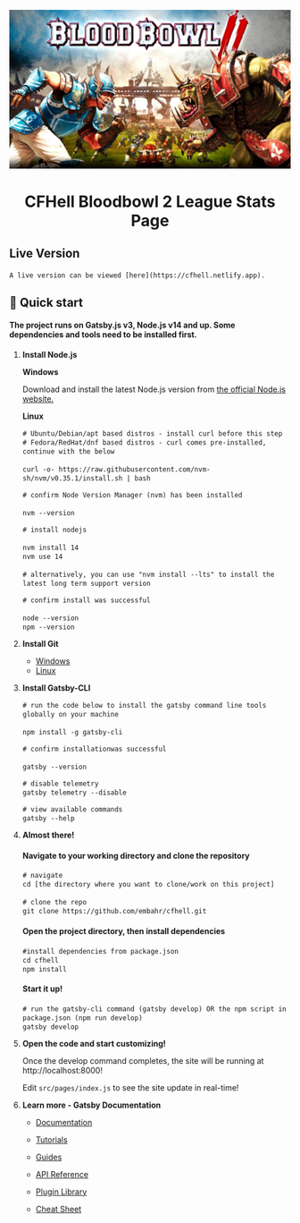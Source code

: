 <p align="center">
    <img alt="Bloodbowl 2" src="https://github.com/embahr/cfhell/blob/develop/src/images/bb2.jpg" width="540" />
</p>
<h1 align="center">
  CFHell Bloodbowl 2 League Stats Page
</h1>

## Live Version

    A live version can be viewed [here](https://cfhell.netlify.app).

## 🚀 Quick start

#### The project runs on Gatsby.js v3, Node.js v14 and up. Some dependencies and tools need to be installed first.

1.  **Install Node.js**

    **Windows**

    Download and install the latest Node.js version from [the official Node.js website.](https://nodejs.org/en/)

    **Linux**

    ```shell
    # Ubuntu/Debian/apt based distros - install curl before this step
    # Fedora/RedHat/dnf based distros - curl comes pre-installed, continue with the below

    curl -o- https://raw.githubusercontent.com/nvm-sh/nvm/v0.35.1/install.sh | bash
    ```

    ```shell
    # confirm Node Version Manager (nvm) has been installed

    nvm --version
    ```

    ```shell
    # install nodejs

    nvm install 14
    nvm use 14

    # alternatively, you can use "nvm install --lts" to install the latest long term support version
    ```

    ```shell
    # confirm install was successful

    node --version
    npm --version
    ```

2.  **Install Git**

    - [Windows](https://www.atlassian.com/git/tutorials/install-git#windows)
    - [Linux](https://www.atlassian.com/git/tutorials/install-git#linux)

3.  **Install Gatsby-CLI**

    ```shell
    # run the code below to install the gatsby command line tools globally on your machine

    npm install -g gatsby-cli
    ```

    ```shell
    # confirm installationwas successful

    gatsby --version
    ```

    ```shell
    # disable telemetry
    gatsby telemetry --disable
    ```

    ```shell
    # view available commands
    gatsby --help
    ```

4.  **Almost there!**

    #### Navigate to your working directory and clone the repository

    ```shell
    # navigate
    cd [the directory where you want to clone/work on this project]

    # clone the repo
    git clone https://github.com/embahr/cfhell.git
    ```

    #### Open the project directory, then install dependencies

    ```shell
    #install dependencies from package.json
    cd cfhell
    npm install
    ```

    #### Start it up!

    ```shell
    # run the gatsby-cli command (gatsby develop) OR the npm script in package.json (npm run develop)
    gatsby develop
    ```

5.  **Open the code and start customizing!**

    Once the develop command completes, the site will be running at http://localhost:8000!

    Edit `src/pages/index.js` to see the site update in real-time!

6.  **Learn more - Gatsby Documentation**

    - [Documentation](https://www.gatsbyjs.com/docs/?utm_source=starter&utm_medium=readme&utm_campaign=minimal-starter)

    - [Tutorials](https://www.gatsbyjs.com/tutorial/?utm_source=starter&utm_medium=readme&utm_campaign=minimal-starter)

    - [Guides](https://www.gatsbyjs.com/tutorial/?utm_source=starter&utm_medium=readme&utm_campaign=minimal-starter)

    - [API Reference](https://www.gatsbyjs.com/docs/api-reference/?utm_source=starter&utm_medium=readme&utm_campaign=minimal-starter)

    - [Plugin Library](https://www.gatsbyjs.com/plugins?utm_source=starter&utm_medium=readme&utm_campaign=minimal-starter)

    - [Cheat Sheet](https://www.gatsbyjs.com/docs/cheat-sheet/?utm_source=starter&utm_medium=readme&utm_campaign=minimal-starter)

